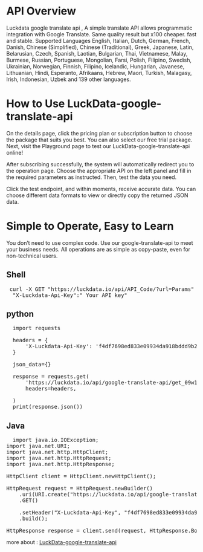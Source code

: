 # API Overview

Luckdata google translate api , A simple translate API allows programmatic integration with Google Translate. Same quality result but x100 cheaper. fast and stable. Supported Languages English, Italian, Dutch, German, French, Danish, Chinese (Simplified), Chinese (Traditional), Greek, Japanese, Latin, Belarusian, Czech, Spanish, Laotian, Bulgarian, Thai, Vietnamese, Malay, Burmese, Russian, Portuguese, Mongolian, Farsi, Polish, Filipino, Swedish, Ukrainian, Norwegian, Finnish, Filipino, Icelandic, Hungarian, Javanese, Lithuanian, Hindi, Esperanto, Afrikaans, Hebrew, Maori, Turkish, Malagasy, Irish, Indonesian, Uzbek and 139 other languages.

# How to Use LuckData-google-translate-api
On the details page, click the pricing plan or subscription button to choose the package that suits you best. You can also select our free trial package. Next, visit the Playground page to test our LuckData-google-translate-api online!

After subscribing successfully, the system will automatically redirect you to the operation page. Choose the appropriate API on the left panel and fill in the required parameters as instructed. Then, test the data you need.

Click the test endpoint, and within moments, receive accurate data. You can choose different data formats to view or directly copy the returned JSON data.

# Simple to Operate, Easy to Learn

You don’t need to use complex code. Use our google-translate-api to meet your business needs. All operations are as simple as copy-paste, even for non-technical users.

## Shell

 <pre> curl -X GET "https://luckdata.io/api/API_Code/?url=Params"  -H 
  "X-Luckdata-Api-Key":" Your API key" </pre>

## python

<pre>
  import requests

  headers = {
      'X-Luckdata-Api-Key': 'f4df7698ed833e09934da918bddd9b2a'
  }
  
  json_data={}
  
  response = requests.get(
      'https://luckdata.io/api/google-translate-api/get_09w1',
      headers=headers,
      
  )
  print(response.json())
</pre>
## Java

<pre>
  import java.io.IOException;
import java.net.URI;
import java.net.http.HttpClient;
import java.net.http.HttpRequest;
import java.net.http.HttpResponse;

HttpClient client = HttpClient.newHttpClient();

HttpRequest request = HttpRequest.newBuilder()
    .uri(URI.create("https://luckdata.io/api/google-translate-api/get_09w1"))
    .GET()
    
    .setHeader("X-Luckdata-Api-Key", "f4df7698ed833e09934da918bddd9b2a")
    .build();

HttpResponse<String> response = client.send(request, HttpResponse.BodyHandlers.ofString());
</pre>
more about : <a href="https://luckdata.io/marketplace/detail/google-translate-api">LuckData-google-translate-api</a>
